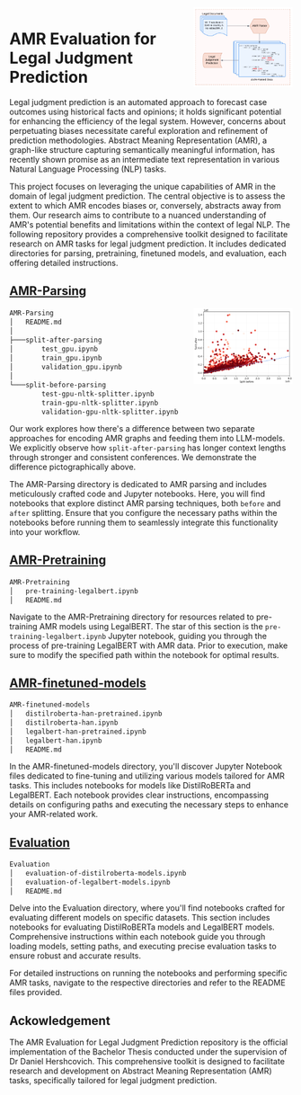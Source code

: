 <img src="/images/legal-amr.png" width="35%" height="35%" align="right" />

# AMR Evaluation for Legal Judgment Prediction

Legal judgment prediction is an automated approach to forecast case outcomes using historical facts and opinions; it holds significant potential for enhancing the efficiency of the legal system. However, concerns about perpetuating biases necessitate careful exploration and refinement of prediction methodologies. Abstract Meaning Representation (AMR), a graph-like structure capturing semantically meaningful information, has recently shown promise as an intermediate text representation in various Natural Language Processing (NLP) tasks.

This project focuses on leveraging the unique capabilities of AMR in the domain of legal judgment prediction. The central objective is to assess the extent to which AMR encodes biases or, conversely, abstracts away from them. Our research aims to contribute to a nuanced understanding of AMR's potential benefits and limitations within the context of legal NLP. The following repository provides a comprehensive toolkit designed to facilitate research on AMR tasks for legal judgment prediction. It includes dedicated directories for parsing, pretraining, finetuned models, and evaluation, each offering detailed instructions.

## [AMR-Parsing](/AMR-Parsing)

<img src="/images/quantitative.png" width="35%" height="35%" align="right" />

```
AMR-Parsing
│   README.md
│
├───split-after-parsing
│       test_gpu.ipynb
│       train_gpu.ipynb
│       validation_gpu.ipynb
│
└───split-before-parsing
        test-gpu-nltk-splitter.ipynb
        train-gpu-nltk-splitter.ipynb
        validation-gpu-nltk-splitter.ipynb
```

Our work explores how there's a difference between two separate approaches for encoding AMR graphs and feeding them into LLM-models. We explicitly observe how `split-after-parsing` has longer context lengths through stronger and consistent conferences. We demonstrate the difference pictographically above. 

The AMR-Parsing directory is dedicated to AMR parsing and includes meticulously crafted code and Jupyter notebooks. Here, you will find notebooks that explore distinct AMR parsing techniques, both `before` and `after` splitting. Ensure that you configure the necessary paths within the notebooks before running them to seamlessly integrate this functionality into your workflow.

## [AMR-Pretraining](/AMR-Pretraining)
```
AMR-Pretraining
│   pre-training-legalbert.ipynb
│   README.md
```

Navigate to the AMR-Pretraining directory for resources related to pre-training AMR models using LegalBERT. The star of this section is the `pre-training-legalbert.ipynb` Jupyter notebook, guiding you through the process of pre-training LegalBERT with AMR data. Prior to execution, make sure to modify the specified path within the notebook for optimal results.

## [AMR-finetuned-models](/AMR-finetuned-models)
```
AMR-finetuned-models
│   distilroberta-han-pretrained.ipynb
│   distilroberta-han.ipynb
│   legalbert-han-pretrained.ipynb
│   legalbert-han.ipynb
│   README.md
```

In the AMR-finetuned-models directory, you'll discover Jupyter Notebook files dedicated to fine-tuning and utilizing various models tailored for AMR tasks. This includes notebooks for models like DistilRoBERTa and LegalBERT. Each notebook provides clear instructions, encompassing details on configuring paths and executing the necessary steps to enhance your AMR-related work.

## [Evaluation](/Evaluation)
```
Evaluation
│   evaluation-of-distilroberta-models.ipynb
│   evaluation-of-legalbert-models.ipynb
│   README.md
```

Delve into the Evaluation directory, where you'll find notebooks crafted for evaluating different models on specific datasets. This section includes notebooks for evaluating DistilRoBERTa models and LegalBERT models. Comprehensive instructions within each notebook guide you through loading models, setting paths, and executing precise evaluation tasks to ensure robust and accurate results.

For detailed instructions on running the notebooks and performing specific AMR tasks, navigate to the respective directories and refer to the README files provided.

## Ackowledgement

The AMR Evaluation for Legal Judgment Prediction repository is the official implementation of the Bachelor Thesis conducted under the supervision of Dr Daniel Hershcovich. This comprehensive toolkit is designed to facilitate research and development on Abstract Meaning Representation (AMR) tasks, specifically tailored for legal judgment prediction.
